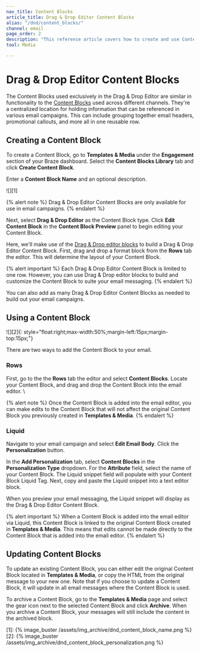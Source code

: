 ```yaml
---
nav_title: Content Blocks
article_title: Drag & Drop Editor Content Blocks
alias: "/dnd/content_blocks/"
channel: email
page_order: 2
description: "This reference article covers how to create and use Content Blocks in the Drag & Drop Editor."
tool: Media

---
```


# Drag & Drop Editor Content Blocks

The Content Blocks used exclusively in the Drag & Drop Editor are similar in functionality to the [Content Blocks]({{site.baseurl}}/user_guide/engagement_tools/templates_and_media/content_blocks/) used across different channels. They're a centralized location for holding information that can be referenced in various email campaigns. This can include grouping together email headers, promotional callouts, and more all in one reusable row.

## Creating a Content Block

To create a Content Block, go to **Templates & Media** under the **Engagement** section of your Braze dashboard. Select the **Content Blocks Library** tab and click <i class="fas fa-plus"></i> **Create Content Block**.

Enter a **Content Block Name** and an optional description. 

![][1]

{% alert note %}
Drag & Drop Editor Content Blocks are only available for use in email campaigns. 
{% endalert %}

Next, select **Drag & Drop Editor** as the Content Block type. Click **Edit Content Block** in the **Content Block Preview** panel to begin editing your Content Block. 

Here, we'll make use of the [Drag & Drop editor blocks]({{site.baseurl}}/user_guide/message_building_by_channel/email/drag_and_drop/dnd_editor_blocks/) to build a Drag & Drop Editor Content Block. First, drag and drop a format block from the **Rows** tab the editor. This will determine the layout of your Content Block. 

{% alert important %}
Each Drag & Drop Editor Content Block is limited to one row. However, you can use Drag & Drop editor blocks to build and customize the Content Block to suite your email messaging.
{% endalert %}

You can also add as many Drag & Drop Editor Content Blocks as needed to build out your email campaigns.

## Using a Content Block

![][2]{: style="float:right;max-width:50%;margin-left:15px;margin-top:15px;"}

There are two ways to add the Content Block to your email. 

### Rows

First, go to the the **Rows** tab the editor and select **Content Blocks**. Locate your Content Block, and drag and drop the Content Block into the email editor. \

{% alert note %}
Once the Content Block is added into the email editor, you can make edits to the Content Block that will not affect the original Content Block you previously created in **Templates & Media**.
{% endalert %}

### Liquid

Navigate to your email campaign and select **Edit Email Body**. Click the <i class="fas fa-plus"></i> **Personalization** button. 

In the **Add Personalization** tab, select **Content Blocks** in the **Personalization Type** dropdown. For the **Attribute** field, select the name of your Content Block. The Liquid snippet field will populate with your Content Block Liquid Tag. Next, copy and paste the Liquid snippet into a text editor block. 

When you preview your email messaging, the Liquid snippet will display as the Drag & Drop Editor Content Block. 

{% alert important %}
When a Content Block is added into the email editor via Liquid, this Content Block is linked to the original Content Block created in **Templates & Media**. This means that edits cannot be made directly to the Content Block that is added into the email editor.
{% endalert %}

## Updating Content Blocks

To update an existing Content Block, you can either edit the original Content Block located in **Templates & Media**, or copy the HTML from the original message to your new one. Note that if you choose to update a Content Block, it will update in all email messages where the Content Block is used.

To archive a Content Block, go to the **Templates & Media** page and select the <i class="fas fa-cog"></i> gear icon next to the selected Content Block and click **Archive**. When you archive a Content Block, your messages will still include the content in the archived block. 


[1]: {% image_buster /assets/img_archive/dnd_content_block_name.png %}
[2]: {% image_buster /assets/img_archive/dnd_content_block_personalization.png %}